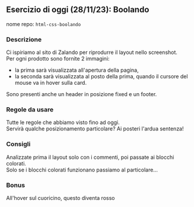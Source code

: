 ## Esercizio di oggi (28/11/23): Boolando
nome repo: `html-css-boolando`  

### Descrizione

Ci ispiriamo al sito di Zalando per riprodurre il layout nello screenshot.  
Per ogni prodotto sono fornite 2 immagini: 
- la prima sarà visualizzata all'apertura della pagina, 
- la seconda sarà visualizzata al posto della prima, quando il cursore del mouse va in hover sulla card.  

Sono presenti anche un header in posizione fixed e un footer.  

### Regole da usare
Tutte le regole che abbiamo visto fino ad oggi.  
Servirà qualche posizionamento particolare? Ai posteri l'ardua sentenza!  

### Consigli

Analizzate prima il layout solo con i commenti, poi passate ai blocchi colorati.  
Solo se i blocchi colorati funzionano passiamo al particolare...  

### Bonus

All'hover sul cuoricino, questo diventa rosso